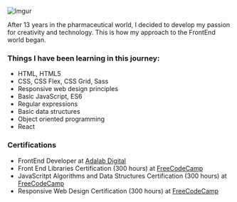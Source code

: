 
![Imgur](https://i.ibb.co/0msb4x3/Captura-de-pantalla-2020-12-03-a-las-20-21-23.png)
<p>After 13 years in the pharmaceutical world, I decided to develop my passion for creativity and technology. This is how my approach to the FrontEnd world began.</p>

### Things I have been learning in this journey:
  - HTML, HTML5
  - CSS, CSS Flex, CSS Grid, Sass
  - Responsive web design principles
  - Basic JavaScript, ES6
  - Regular expressions
  - Basic data structures
  - Object oriented programming
  - React


### Certifications
<ul>
  <li>FrontEnd Developer at <a href="https://adalab.es/" target="_blank">Adalab Digital</a></li>
  <li>Front End Libraries Certification (300 hours) at <a href="https://www.freecodecamp.org/" target="_blank">FreeCodeCamp</a></li>
  <li>JavaScritpt Algorithms and Data Structures Certification (300 hours) at <a href="https://www.freecodecamp.org/" target="_blank">FreeCodeCamp</a></li>
  <li>Responsive Web Design Certification (300 hours) at <a href="https://www.freecodecamp.org/" target="_blank">FreeCodeCamp</a></li>
</ul>

<!--
**Latialuci/Latialuci** is a ✨ _special_ ✨ repository because its `README.md` (this file) appears on your GitHub profile.

Here are some ideas to get you started:

- 🔭 I’m currently working on ...
- 🌱 I’m currently learning JavaScript at freeCodeCamp
- 👯 I’m looking to collaborate on ...
- 🤔 I’m looking for help with ...
- 💬 Ask me about ...
- 📫 How to reach me: ...
- 😄 Pronouns: ...
- ⚡ Fun fact: ...
-->
